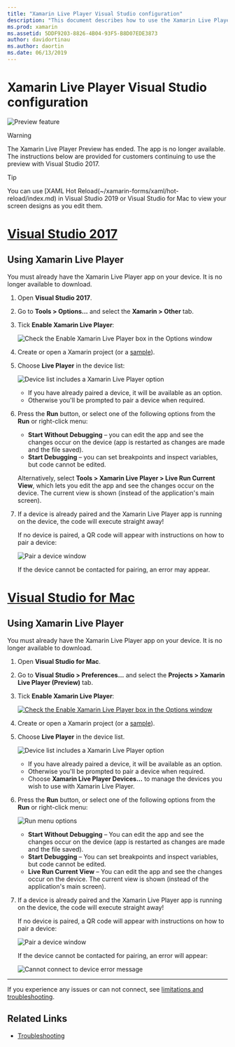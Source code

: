 ```yaml
---
title: "Xamarin Live Player Visual Studio configuration"
description: "This document describes how to use the Xamarin Live Player to make live edits to a running application."
ms.prod: xamarin
ms.assetid: 5DDF9203-8826-4B04-93F5-B8D07EDE3873
author: davidortinau
ms.author: daortin
ms.date: 06/13/2019
---
```


# Xamarin Live Player Visual Studio configuration

![Preview feature](~/media/shared/preview.png)

> [!WARNING]
> The Xamarin Live Player Preview has ended. The app is no longer available. The instructions below are provided for customers continuing to use the preview with Visual Studio 2017.

> [!TIP]
> You can use [XAML Hot Reload(~/xamarin-forms/xaml/hot-reload/index.md) in Visual Studio 2019 or 
> Visual Studio for Mac to view your screen designs as you edit them.

# [Visual Studio 2017](#tab/windows)

## Using Xamarin Live Player

You must already have the Xamarin Live Player app on your device. It is no longer available to download.

1. Open **Visual Studio 2017**.
2. Go to **Tools > Options...** and select the **Xamarin > Other** tab.
3. Tick **Enable Xamarin Live Player**:

    ![Check the Enable Xamarin Live Player box in the Options window](install-images/vs2017-options.png)

4. Create or open a Xamarin project (or a [sample](~/tools/live-player/samples.md)).
5. Choose **Live Player** in the device list:

    ![Device list includes a Xamarin Live Player option](install-images/devices-empty-windows.png)

    - If you have already paired a device, it will be available as an option.
    - Otherwise you'll be prompted to pair a device when required.

6. Press the **Run** button, or select one of the following options from the **Run** or right-click menu:

    - **Start Without Debugging** – you can edit the app and see the changes occur on the device (app is restarted as changes are made and the file saved).
    - **Start Debugging** – you can set breakpoints and inspect variables, but code cannot be edited.

    Alternatively, select **Tools > Xamarin Live Player > Live Run Current View**, which lets you edit the app and see the changes occur on the device. The current view is shown (instead of the application's main screen).

7. If a device is already paired and the Xamarin Live Player app is running on the device,
    the code will execute straight away!

    If no device is paired, a QR code will appear with instructions on how to pair a device:

    ![Pair a device window](install-images/manage-empty-windows.png)

    If the device cannot be contacted for pairing, an error may appear.

# [Visual Studio for Mac](#tab/macos)

## Using Xamarin Live Player

You must already have the Xamarin Live Player app on your device. It is no longer available to download.

1. Open **Visual Studio for Mac**.
2. Go to **Visual Studio > Preferences...** and select the **Projects > Xamarin Live Player (Preview)** tab.
3. Tick **Enable Xamarin Live Player**:

    [![Check the Enable Xamarin Live Player box in the Options window](install-images/vsmac-options-sml.png)](install-images/vsmac-options.png#lightbox)

4. Create or open a Xamarin project (or a [sample](~/tools/live-player/samples.md)).
5. Choose **Live Player** in the device list.

    ![Device list includes a Xamarin Live Player option](install-images/devices.png)

    - If you have already paired a device, it will be available as an option.
    - Otherwise you'll be prompted to pair a device when required.
    - Choose **Xamarin Live Player Devices...** to manage the devices you wish to use with Xamarin Live Player.

6. Press the **Run** button, or select one of the following options from the **Run** or right-click menu:

    ![Run menu options](install-images/run-menu.png)

    - **Start Without Debugging** – You can edit the app and see the changes occur on the device (app is restarted as changes are made and the file saved).
    - **Start Debugging** – You can set breakpoints and inspect variables, but code cannot be edited.
    - **Live Run Current View** – You can edit the app and see the changes occur on the device. The current view is shown (instead of the application's main screen).

7. If a device is already paired and the Xamarin Live Player app is running on the device, the code will execute straight away!

    If no device is paired, a QR code will appear with instructions on how to pair a device:

    ![Pair a device window](install-images/manage-empty.png)

    If the device cannot be contacted for pairing, an error will appear:

    ![Cannot connect to device error message](install-images/error-cannot-connect.png)

-----

If you experience any issues or can not connect, see [limitations and troubleshooting](~/tools/live-player/troubleshooting.md).

## Related Links

- [Troubleshooting](~/tools/live-player/troubleshooting.md)
